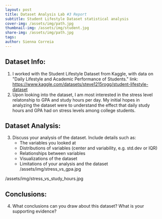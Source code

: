 ```yaml
---
layout: post
title: Dataset Analysis Lab #3 Report
subtitle: Student Lifestyle Dataset statistical analysis 
cover-img: /assets/img/path.jpg
thumbnail-img: /assets/img/student.jpg
share-img: /assets/img/path.jpg
tags: 
author: Sienna Correia
---
```


## Dataset Info:
1. I worked with the Student Lifestyle Dataset from Kaggle, with data on "Daily Lifestyle and Academic Performance of Students."
link: https://www.kaggle.com/datasets/steve1215rogg/student-lifestyle-dataset 
2. Upon looking into the dataset, I am most interested in the stress level relatonship to GPA and study hours per day. My initial hopes in analyzing the dataset were to understand the effect that daily study hours and GPA had on stress levels among college students.

## Dataset Analysis:
3. Discuss your analysis of the dataset. Include details such as:
     * The variables you looked at
     * Distributions of variables (center and variability, e.g. std.dev or IQR)
     * Relationships between variables
     * Visualizations of the dataset
     * Limitations of your analysis and the dataset
 /assets/img/stress_vs_gpa.jpg

 /assets/img/stress_vs_study_hours.jpg
 
## Conclusions:
4. What conclusions can you draw about this dataset? What is your supporting evidence?
